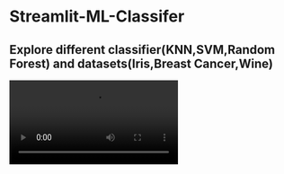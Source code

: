 # Streamlit-ML-Classifer

## Explore different classifier(KNN,SVM,Random Forest) and datasets(Iris,Breast Cancer,Wine)

![Demo](C:\Users\vishn\Videos\Captures\MLC.mp4)
